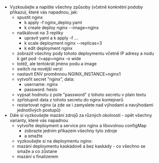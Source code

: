 * Vyzkoušejte a napište všechny způsoby (včetně konkrétní podoby příkazu), které vás napadnou, jak:
    * spustit nginx
        * k apply -f nginx_deploy.yaml
        * k create deploy nginx --image=nginx
    * naškálovat na 3 repliky
        * upravit yaml a k apply -f ...
        * k scale deployment nginx --replicas=3
        * k edit deployment nginx
    * zobrazit všechny pody tohoto deploymentu včetně IP adresy a nodu
        k get pod -l=app=nginx -o wide
    * totéž, ale tentokrát jméno podu a image
    * switch na novější verzi
    * nastavit ENV proměnnou NGINX_INSTANCE=nginx1
    * vytvořit secret "nginx", data:
        * username: nginx
        * password: heslo
    * vypsat hodnotu z pole "password" z tohoto secretu v plain textu
    * zpřístupnit data z tohoto secretu do nginx kontejnerů
    * restartovat nginx (a zde se i zamyslete nad výhodami a navýhodami jednotlivých postupů)
* Dále si vyzkoušejte mazání zdrojů za různých okolností - opět všechny varianty, které vás napadnou
    * vytvořte deployment a service pro nginx a libovolnou configMap
        * zobrazte jedním příkazem všechny tyto zdroje
        * a smažte
    * vyzkoušejte si na deploymentu nginx:
    * mazání deploymentu kaskádově a bez kaskády - co všechno se smaže a co zůstane
    * mazání s finalizerem
